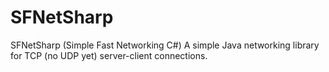 # SFNetSharp
SFNetSharp (Simple Fast Networking C#) A simple Java networking library for TCP (no UDP yet) server-client connections.
